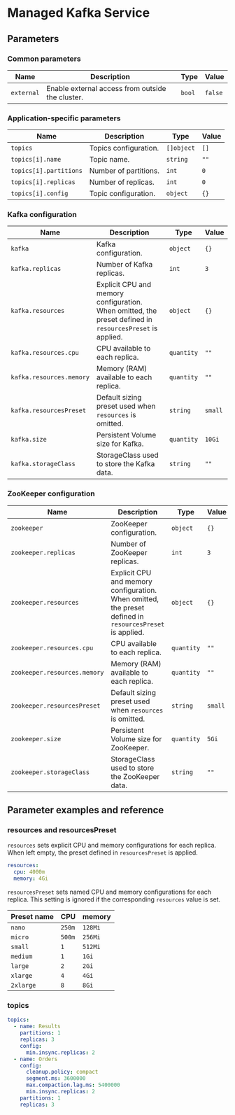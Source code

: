# Managed Kafka Service

## Parameters

### Common parameters

| Name       | Description                                      | Type   | Value   |
| ---------- | ------------------------------------------------ | ------ | ------- |
| `external` | Enable external access from outside the cluster. | `bool` | `false` |


### Application-specific parameters

| Name                   | Description           | Type       | Value |
| ---------------------- | --------------------- | ---------- | ----- |
| `topics`               | Topics configuration. | `[]object` | `[]`  |
| `topics[i].name`       | Topic name.           | `string`   | `""`  |
| `topics[i].partitions` | Number of partitions. | `int`      | `0`   |
| `topics[i].replicas`   | Number of replicas.   | `int`      | `0`   |
| `topics[i].config`     | Topic configuration.  | `object`   | `{}`  |


### Kafka configuration

| Name                     | Description                                                                                              | Type       | Value   |
| ------------------------ | -------------------------------------------------------------------------------------------------------- | ---------- | ------- |
| `kafka`                  | Kafka configuration.                                                                                     | `object`   | `{}`    |
| `kafka.replicas`         | Number of Kafka replicas.                                                                                | `int`      | `3`     |
| `kafka.resources`        | Explicit CPU and memory configuration. When omitted, the preset defined in `resourcesPreset` is applied. | `object`   | `{}`    |
| `kafka.resources.cpu`    | CPU available to each replica.                                                                           | `quantity` | `""`    |
| `kafka.resources.memory` | Memory (RAM) available to each replica.                                                                  | `quantity` | `""`    |
| `kafka.resourcesPreset`  | Default sizing preset used when `resources` is omitted.                                                  | `string`   | `small` |
| `kafka.size`             | Persistent Volume size for Kafka.                                                                        | `quantity` | `10Gi`  |
| `kafka.storageClass`     | StorageClass used to store the Kafka data.                                                               | `string`   | `""`    |


### ZooKeeper configuration

| Name                         | Description                                                                                              | Type       | Value   |
| ---------------------------- | -------------------------------------------------------------------------------------------------------- | ---------- | ------- |
| `zookeeper`                  | ZooKeeper configuration.                                                                                 | `object`   | `{}`    |
| `zookeeper.replicas`         | Number of ZooKeeper replicas.                                                                            | `int`      | `3`     |
| `zookeeper.resources`        | Explicit CPU and memory configuration. When omitted, the preset defined in `resourcesPreset` is applied. | `object`   | `{}`    |
| `zookeeper.resources.cpu`    | CPU available to each replica.                                                                           | `quantity` | `""`    |
| `zookeeper.resources.memory` | Memory (RAM) available to each replica.                                                                  | `quantity` | `""`    |
| `zookeeper.resourcesPreset`  | Default sizing preset used when `resources` is omitted.                                                  | `string`   | `small` |
| `zookeeper.size`             | Persistent Volume size for ZooKeeper.                                                                    | `quantity` | `5Gi`   |
| `zookeeper.storageClass`     | StorageClass used to store the ZooKeeper data.                                                           | `string`   | `""`    |


## Parameter examples and reference

### resources and resourcesPreset

`resources` sets explicit CPU and memory configurations for each replica.
When left empty, the preset defined in `resourcesPreset` is applied.

```yaml
resources:
  cpu: 4000m
  memory: 4Gi
```

`resourcesPreset` sets named CPU and memory configurations for each replica.
This setting is ignored if the corresponding `resources` value is set.

| Preset name | CPU    | memory  |
|-------------|--------|---------|
| `nano`      | `250m` | `128Mi` |
| `micro`     | `500m` | `256Mi` |
| `small`     | `1`    | `512Mi` |
| `medium`    | `1`    | `1Gi`   |
| `large`     | `2`    | `2Gi`   |
| `xlarge`    | `4`    | `4Gi`   |
| `2xlarge`   | `8`    | `8Gi`   |

### topics

```yaml
topics:
  - name: Results
    partitions: 1
    replicas: 3
    config:
      min.insync.replicas: 2
  - name: Orders
    config:
      cleanup.policy: compact
      segment.ms: 3600000
      max.compaction.lag.ms: 5400000
      min.insync.replicas: 2
    partitions: 1
    replicas: 3
```
